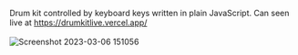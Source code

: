 Drum kit controlled by keyboard keys written in plain JavaScript. Can seen live at https://drumkitlive.vercel.app/<br><br>
![Screenshot 2023-03-06 151056](https://user-images.githubusercontent.com/86803100/223219783-a904ff5c-6335-4d81-9b88-0465755693d6.png)
